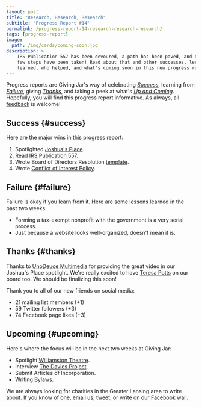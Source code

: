```yaml
---
layout: post
title: "Research, Research, Research"
subtitle: "Progress Report #14"
permalink: /progress-report-14-research-research-research/
tags: [progress-report]
image:
  path: /img/cards/coming-soon.jpg
description: >
    IRS Publication 557 has been devoured, a path has been paved, and the first
    few steps have been taken! Read about that and other successes, lessons
    learned, who helped, and what's coming soon in this new progress report.
---
```


Progress reports are Giving Jar's way of celebrating *[Success][1]*, learning from *[Failure][2]*, giving *[Thanks][3]*, and taking a peek at what's *[Up and Coming][4]*. Hopefully, you will find this progress report informative. As always, all [feedback][5] is welcome!

## Success {#success}

Here are the major wins in this progress report:

1. Spotlighted [Joshua's Place][8].
2. Read [IRS Publication 557][12].
3. Wrote Board of Directors Resolution [template][13].
4. Wrote [Conflict of Interest Policy][14].

## Failure {#failure}

Failure is okay if you learn from it. Here are some lessons learned in the past two weeks:

* Forming a tax-exempt nonprofit with the government is a very serial process.
* Just because a website looks well-organized, doesn't mean it is.

## Thanks {#thanks}

Thanks to [UnoDeuce Multimedia][11] for providing the great video in our Joshua's Place spotlight. We're really excited to have [Teresa Potts][15] on our board too. We should be finalizing this soon!

Thank you to all of our new friends on social media:

* 21 mailing list members (+1)
* 59 Twitter followers (+3)
* 74 Facebook page likes (+3)

## Upcoming {#upcoming}

Here's where the focus will be in the next two weeks at Giving Jar:

* Spotlight [Williamston Theatre][9].
* Interview [The Davies Project][10].
* Submit Articles of Incorporation.
* Writing Bylaws.

We are always looking for charities in the Greater Lansing area to write about. If you know of one, [email us][5], [tweet][6], or write on our [Facebook][7] wall.



[1]: #success "Success Section"
[2]: #failure "Failure Section"
[3]: #thanks "Thanks Section"
[4]: #upcoming "Upcoming Section"
[5]: mailto:hello@givingjar.org "Email Giving Jar"
[6]: https://twitter.com/givingjar "Giving Jar on Twitter"
[7]: https://www.facebook.com/givingjarorg "Giving Jar on Facebook"
[8]: http://blog.givingjar.org/charity-spotlight-joshuas-place/ "Joshua's Place Spotlight"
[9]: http://www.williamstontheatre.org/ "Williamston Theatre Homepage"
[10]: http://www.thedaviesproject.org/ "The Davies Project Homepage"
[11]: http://www.unodeuce.com/ "UnoDeuce Multimedia Homepage"
[12]: https://www.irs.gov/pub/irs-pdf/p557.pdf "IRS Publication 557 PDF"
[13]: https://github.com/givingjar/filing-cabinet/tree/master/files/resolutions "Giving Jar Board of Directors Resolution Template"
[14]: https://github.com/givingjar/filing-cabinet/tree/master/files/handbook "Giving Jar Conflict of Interest Policy"
[15]: https://twitter.com/teresampotts "Teresa Potts on Twitter"
